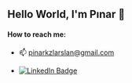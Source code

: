 ## Hello World, I'm Pınar 👋

#### How to reach me:
- 📫 pinarkzlarslan@gmail.com

- [![LinkedIn Badge](https://img.shields.io/badge/-LinkedIn-0e76a8?style=flat-quare&labelColor=0e76a8&logo=LinkedIn&logoColor=white&link=link)](https://www.linkedin.com/in/pinarkizilarslan/)
